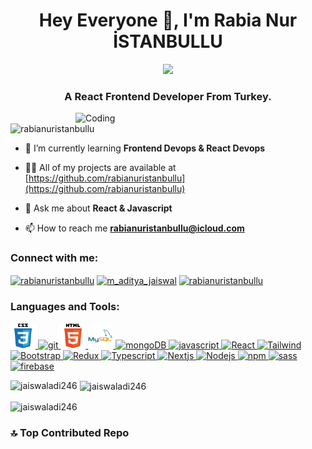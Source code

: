 <h1 align="center">Hey Everyone 👋, I'm Rabia Nur İSTANBULLU </h1>
<div align="center"> <img src="https://media.licdn.com/dms/image/D4D16AQG8_gWc7H0Szw/profile-displaybackgroundimage-shrink_350_1400/0/1697212979387?e=1702512000&v=beta&t=0sprYdw3PWk2q-pYx7U1agwjtWZu2JGVr3UGc_B62cE"/> </div>
<h3 align="center">A React Frontend Developer From Turkey.</h3>
<img align="right" alt="Coding" width="400" src="./bg.gif">

<p align="left"> <img src="https://komarev.com/ghpvc/?username=rabianuristanbullu&label=Profile%20views&color=0e75b6&style=flat" alt="rabianuristanbullu" /> </p>

- 🌱 I’m currently learning **Frontend Devops & React Devops**

- 👨‍💻 All of my projects are available at [https://github.com/rabianuristanbullu](https://github.com/rabianuristanbullu)

- 💬 Ask me about **React & Javascript**

- 📫 How to reach me **rabianuristanbullu@icloud.com**

<h3 align="left">Connect with me:</h3>
<p align="left">
<a href="https://www.linkedin.com/in/rabia-nur-istanbullu-523989264/" target="blank"><img align="center" src="https://raw.githubusercontent.com/rahuldkjain/github-profile-readme-generator/master/src/images/icons/Social/linked-in-alt.svg" alt="rabianuristanbullu" height="30" width="40" /></a>
<a href="https://www.instagram.com/rabianuristanbullu/" target="blank"><img align="center" src="https://raw.githubusercontent.com/rahuldkjain/github-profile-readme-generator/master/src/images/icons/Social/instagram.svg" alt="m_aditya_jaiswal" height="30" width="40" /></a>
<a href="https://www.youtube.com/channel/UC1XLb_DoX2eNWGKjkh2epwA" target="blank"><img align="center" src="https://raw.githubusercontent.com/rahuldkjain/github-profile-readme-generator/master/src/images/icons/Social/youtube.svg" alt="rabianuristanbullu" height="30" width="40" /></a>
  
</p>

<h3 align="left">Languages and Tools:</h3>

<p align="left"> 
<a href="https://www.w3schools.com/css/" target="_blank" rel="noreferrer"> <img src="https://raw.githubusercontent.com/devicons/devicon/master/icons/css3/css3-original-wordmark.svg" alt="css3" width="40" height="40"/> </a><a href="https://git-scm.com/" target="_blank" rel="noreferrer"> <img src="https://www.vectorlogo.zone/logos/git-scm/git-scm-icon.svg" alt="git" width="40" height="40"/> </a>  
<a href="https://www.w3.org/html/" target="_blank" rel="noreferrer"> <img src="https://raw.githubusercontent.com/devicons/devicon/master/icons/html5/html5-original-wordmark.svg" alt="html5" width="40" height="40"/> </a> <a href="https://www.mysql.com/" target="_blank" rel="noreferrer"> <img src="https://raw.githubusercontent.com/devicons/devicon/master/icons/mysql/mysql-original-wordmark.svg" alt="mysql" width="40" height="40"/> </a><a href="https://www.mongodb.com/" target="_blank" rel="noreferrer"> <img src="https://w7.pngwing.com/pngs/956/695/png-transparent-mongodb-original-wordmark-logo-icon-thumbnail.png" alt="mongoDB" width="40" height="40"/> </a><a href="https://www.w3schools.com/js/" target="_blank" rel="noreferrer"> <img src="https://toppng.com/uploads/preview/javascript-logo-number-angularjs-node-javascript-logo-11563241338go76tq0nxz.png" alt="javascript" width="40" height="40"/> </a><a href="https://react.dev/" target="_blank" rel="noreferrer"> <img src="https://upload.wikimedia.org/wikipedia/commons/thumb/a/a7/React-icon.svg/1150px-React-icon.svg.png" alt="React" width="40" height="40"/> </a><a href="https://tailwindcss.com/" target="_blank" rel="noreferrer"> <img src="https://static-00.iconduck.com/assets.00/tailwind-css-icon-2048x1229-u8dzt4uh.png" alt="Tailwind" width="40" height="40"/> </a><a href="https://getbootstrap.com/" target="_blank" rel="noreferrer"> <img src="https://cdn-icons-png.flaticon.com/512/5968/5968672.png" alt="Bootstrap" width="40" height="40"/> </a>
<a href="https://redux.js.org/" target="_blank" rel="noreferrer"> <img src="https://cdn.icon-icons.com/icons2/2415/PNG/512/redux_original_logo_icon_146365.png" alt="Redux" width="40" height="40"/> </a>
<a href="https://www.typescriptlang.org/" target="_blank" rel="noreferrer"> <img src="https://cdn.icon-icons.com/icons2/2415/PNG/512/typescript_original_logo_icon_146317.png" alt="Typescript" width="40" height="40"/> </a><a href="https://nextjs.org/" target="_blank" rel="noreferrer"> <img src="https://static-00.iconduck.com/assets.00/next-js-icon-2048x2048-5dqjgeku.png" alt="Nextjs" width="40" height="40"/> </a>
<a href="https://nodejs.org/tr" target="_blank" rel="noreferrer"> <img src="https://static-00.iconduck.com/assets.00/node-js-icon-454x512-nztofx17.png" alt="Nodejs" width="40" height="40"/> </a>
<a href="https://www.npmjs.com/" target="_blank" rel="noreferrer"> <img src="https://upload.wikimedia.org/wikipedia/commons/thumb/d/db/Npm-logo.svg/1024px-Npm-logo.svg.png" alt="npm" width="40" height="40"/> </a>
<a href="https://sass-lang.com/" target="_blank" rel="noreferrer"> <img src="https://upload.wikimedia.org/wikipedia/commons/thumb/9/96/Sass_Logo_Color.svg/1280px-Sass_Logo_Color.svg.png" alt="sass" width="40" height="40"/> </a><a href="https://firebase.google.com/" target="_blank" rel="noreferrer"> <img src="https://cdn4.iconfinder.com/data/icons/google-i-o-2016/512/google_firebase-2-512.png" alt="firebase" width="40" height="40"/> </a>


<p><img align="left" src="https://github-readme-stats.vercel.app/api/top-langs?username=rabianuristanbullu&show_icons=true&locale=en&layout=compact" alt="jaiswaladi246" /></p>

<p>&nbsp;<img align="center" src="https://github-readme-stats.vercel.app/api?username=rabianuristanbullu&show_icons=true&locale=en" alt="jaiswaladi246" /></p>

<p><img align="center" src="https://github-readme-streak-stats.herokuapp.com/?user=rabianuristanbullu&" alt="jaiswaladi246" /></p>

### 🔝 Top Contributed Repo

